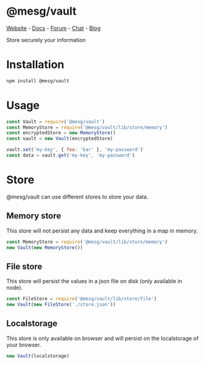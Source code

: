 # @mesg/vault

[Website](https://mesg.com/) - [Docs](https://docs.mesg.com/) - [Forum](https://forum.mesg.com/) - [Chat](https://discordapp.com/invite/SaZ5HcE) - [Blog](https://blog.mesg.com)

Store securely your information

# Installation

```bash
npm install @mesg/vault
```

# Usage

```javascript
const Vault = require('@mesg/vault')
const MemoryStore = require('@mesg/vault/lib/store/memory')
const encryptedStore = new MemoryStore()
const vault = new Vault(encryptedStore)

vault.set('my-key', { foo: 'bar' }, 'my-password')
const data = vault.get('my-key', 'my-password')
```

# Store

@mesg/vault can use different stores to store your data.

## Memory store

This store will not persist any data and keep everything in a map in memory.

```javascript
const MemoryStore = require('@mesg/vault/lib/store/memory')
new Vault(new MemoryStore())
```

## File store 

This store will persist the values in a json file on disk (only available in node).

```javascript
const FileStore = require('@mesg/vault/lib/store/file')
new Vault(new FileStore('./store.json'))
```


## Localstorage

This store is only available on browser and will persist on the localstorage of your browser.
```javascript
new Vault(localstorage)
```
